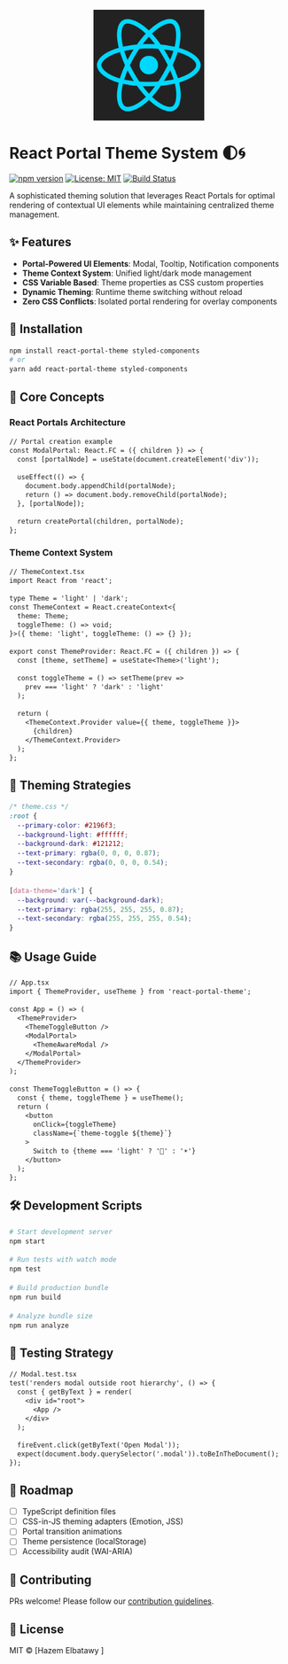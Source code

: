 <p align="center">
  <a href="https://react.dev/" target="_blank">
    <img src="react-1-logo-png-transparent.png" width="200" alt="Django Logo">
  </a>




# React Portal Theme System 🌓🌀
[![npm version](https://img.shields.io/npm/v/react-portal-theme)](https://www.npmjs.com/package/react-portal-theme)
[![License: MIT](https://img.shields.io/badge/License-MIT-yellow.svg)](https://opensource.org/licenses/MIT)
[![Build Status](https://img.shields.io/github/actions/workflow/status/yourusername/react-portal-theme/main.yml)](https://github.com/yourusername/react-portal-theme/actions)

A sophisticated theming solution that leverages React Portals for optimal rendering of contextual UI elements while maintaining centralized theme management.

## ✨ Features
- **Portal-Powered UI Elements**: Modal, Tooltip, Notification components
- **Theme Context System**: Unified light/dark mode management
- **CSS Variable Based**: Theme properties as CSS custom properties
- **Dynamic Theming**: Runtime theme switching without reload
- **Zero CSS Conflicts**: Isolated portal rendering for overlay components

## 🚀 Installation
```bash
npm install react-portal-theme styled-components
# or
yarn add react-portal-theme styled-components
```

## 🧩 Core Concepts

### React Portals Architecture
```tsx
// Portal creation example
const ModalPortal: React.FC = ({ children }) => {
  const [portalNode] = useState(document.createElement('div'));
  
  useEffect(() => {
    document.body.appendChild(portalNode);
    return () => document.body.removeChild(portalNode);
  }, [portalNode]);

  return createPortal(children, portalNode);
};
```

### Theme Context System
```tsx
// ThemeContext.tsx
import React from 'react';

type Theme = 'light' | 'dark';
const ThemeContext = React.createContext<{
  theme: Theme;
  toggleTheme: () => void;
}>({ theme: 'light', toggleTheme: () => {} });

export const ThemeProvider: React.FC = ({ children }) => {
  const [theme, setTheme] = useState<Theme>('light');
  
  const toggleTheme = () => setTheme(prev => 
    prev === 'light' ? 'dark' : 'light'
  );

  return (
    <ThemeContext.Provider value={{ theme, toggleTheme }}>
      {children}
    </ThemeContext.Provider>
  );
};
```

## 🎨 Theming Strategies
```css
/* theme.css */
:root {
  --primary-color: #2196f3;
  --background-light: #ffffff;
  --background-dark: #121212;
  --text-primary: rgba(0, 0, 0, 0.87);
  --text-secondary: rgba(0, 0, 0, 0.54);
}

[data-theme='dark'] {
  --background: var(--background-dark);
  --text-primary: rgba(255, 255, 255, 0.87);
  --text-secondary: rgba(255, 255, 255, 0.54);
}
```

## 📚 Usage Guide
```tsx
// App.tsx
import { ThemeProvider, useTheme } from 'react-portal-theme';

const App = () => (
  <ThemeProvider>
    <ThemeToggleButton />
    <ModalPortal>
      <ThemeAwareModal />
    </ModalPortal>
  </ThemeProvider>
);

const ThemeToggleButton = () => {
  const { theme, toggleTheme } = useTheme();
  return (
    <button 
      onClick={toggleTheme}
      className={`theme-toggle ${theme}`}
    >
      Switch to {theme === 'light' ? '🌙' : '☀️'}
    </button>
  );
};
```

## 🛠 Development Scripts
```bash
# Start development server
npm start

# Run tests with watch mode
npm test

# Build production bundle
npm run build

# Analyze bundle size
npm run analyze
```

## 🧪 Testing Strategy
```tsx
// Modal.test.tsx
test('renders modal outside root hierarchy', () => {
  const { getByText } = render(
    <div id="root">
      <App />
    </div>
  );
  
  fireEvent.click(getByText('Open Modal'));
  expect(document.body.querySelector('.modal')).toBeInTheDocument();
});
```

## 🚧 Roadmap
- [ ] TypeScript definition files
- [ ] CSS-in-JS theming adapters (Emotion, JSS)
- [ ] Portal transition animations
- [ ] Theme persistence (localStorage)
- [ ] Accessibility audit (WAI-ARIA)

## 🤝 Contributing
PRs welcome! Please follow our [contribution guidelines](CONTRIBUTING.md).

## 📄 License
MIT © [Hazem Elbatawy ]

